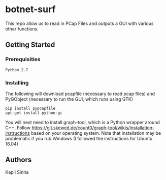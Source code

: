 # botnet-surf
This repo allow us to read in PCap Files and outputs a GUI with various other functions.

## Getting Started

### Prerequisities
```
Python 2.7
```
### Installing
The following will download pcapfile (necessary to read pcap files) and PyGObject (necessary to run the GUI, which runs using GTK)
```
pip install pypcapfile
apt-get install python-gi
```
You will next need to install graph-tool, which is a Python wrapper around C++.
Follow https://git.skewed.de/count0/graph-tool/wikis/installation-instructions based on your operating system. Note that installation may be problematic if you rub Windows (I followed the instructions for Ubuntu 16.04)

## Authors
Kapil Sinha
